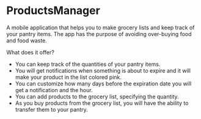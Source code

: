 # ProductsManager
A mobile application that helps you to make grocery lists and keep track of your pantry items. The app has the purpose of avoiding over-buying food and food waste.

What does it offer?
- You can keep track of the quantities of your pantry items. 
- You will get notifications when something is about to expire and it will make your product in the list colored pink.
- You can customize how many days before the expiration date you will get a notification and the hour.
- You can add products to the grocery list, specifying the quantity.
- As you buy products from the grocery list, you will have the ability to transfer them to your pantry.

